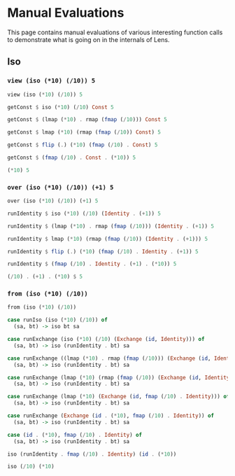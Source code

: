 # Manual Evaluations

This page contains manual evaluations of various interesting function calls to
demonstrate what is going on in the internals of Lens.

## Iso

### `view (iso (*10) (/10)) 5`

```haskell
view (iso (*10) (/10)) 5

getConst $ iso (*10) (/10) Const 5

getConst $ (lmap (*10) . rmap (fmap (/10))) Const 5

getConst $ lmap (*10) (rmap (fmap (/10)) Const) 5

getConst $ flip (.) (*10) (fmap (/10) . Const) 5

getConst $ (fmap (/10) . Const . (*10)) 5

(*10) 5
```

### `over (iso (*10) (/10)) (+1) 5`

```haskell
over (iso (*10) (/10)) (+1) 5

runIdentity $ iso (*10) (/10) (Identity . (+1)) 5

runIdentity $ (lmap (*10) . rmap (fmap (/10))) (Identity . (+1)) 5

runIdentity $ lmap (*10) (rmap (fmap (/10)) (Identity . (+1))) 5

runIdentity $ flip (.) (*10) (fmap (/10) . Identity . (+1)) 5

runIdentity $ (fmap (/10) . Identity . (+1) . (*10)) 5

(/10) . (+1) . (*10) $ 5
```

### `from (iso (*10) (/10))`

```haskell
from (iso (*10) (/10))

case runIso (iso (*10) (/10)) of
  (sa, bt) -> iso bt sa

case runExchange (iso (*10) (/10) (Exchange (id, Identity))) of
  (sa, bt) -> iso (runIdentity . bt) sa

case runExchange ((lmap (*10) . rmap (fmap (/10))) (Exchange (id, Identity))) of
  (sa, bt) -> iso (runIdentity . bt) sa

case runExchange (lmap (*10) (rmap (fmap (/10)) (Exchange (id, Identity)))) of
  (sa, bt) -> iso (runIdentity . bt) sa

case runExchange (lmap (*10) (Exchange (id, fmap (/10) . Identity))) of
  (sa, bt) -> iso (runIdentity . bt) sa

case runExchange (Exchange (id . (*10), fmap (/10) . Identity)) of
  (sa, bt) -> iso (runIdentity . bt) sa

case (id . (*10), fmap (/10) . Identity) of
  (sa, bt) -> iso (runIdentity . bt) sa

iso (runIdentity . fmap (/10) . Identity) (id . (*10))

iso (/10) (*10)
```
